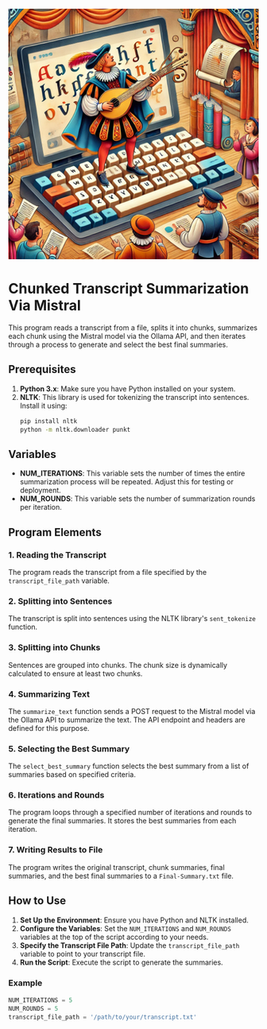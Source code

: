 ![Minstrel Typing](minstrel-typing.png)

# Chunked Transcript Summarization Via Mistral

This program reads a transcript from a file, splits it into chunks, summarizes each chunk using the Mistral model via the Ollama API, and then iterates through a process to generate and select the best final summaries.

## Prerequisites

1. **Python 3.x**: Make sure you have Python installed on your system.
2. **NLTK**: This library is used for tokenizing the transcript into sentences. Install it using:
    ```sh
    pip install nltk
    python -m nltk.downloader punkt
    ```

## Variables

- **NUM_ITERATIONS**: This variable sets the number of times the entire summarization process will be repeated. Adjust this for testing or deployment.
- **NUM_ROUNDS**: This variable sets the number of summarization rounds per iteration.

## Program Elements

### 1. Reading the Transcript

The program reads the transcript from a file specified by the `transcript_file_path` variable.

### 2. Splitting into Sentences

The transcript is split into sentences using the NLTK library's `sent_tokenize` function.

### 3. Splitting into Chunks

Sentences are grouped into chunks. The chunk size is dynamically calculated to ensure at least two chunks.

### 4. Summarizing Text

The `summarize_text` function sends a POST request to the Mistral model via the Ollama API to summarize the text. The API endpoint and headers are defined for this purpose.

### 5. Selecting the Best Summary

The `select_best_summary` function selects the best summary from a list of summaries based on specified criteria.

### 6. Iterations and Rounds

The program loops through a specified number of iterations and rounds to generate the final summaries. It stores the best summaries from each iteration.

### 7. Writing Results to File

The program writes the original transcript, chunk summaries, final summaries, and the best final summaries to a `Final-Summary.txt` file.

## How to Use

1. **Set Up the Environment**: Ensure you have Python and NLTK installed.
2. **Configure the Variables**: Set the `NUM_ITERATIONS` and `NUM_ROUNDS` variables at the top of the script according to your needs.
3. **Specify the Transcript File Path**: Update the `transcript_file_path` variable to point to your transcript file.
4. **Run the Script**: Execute the script to generate the summaries.

### Example

```python
NUM_ITERATIONS = 5
NUM_ROUNDS = 5
transcript_file_path = '/path/to/your/transcript.txt'
